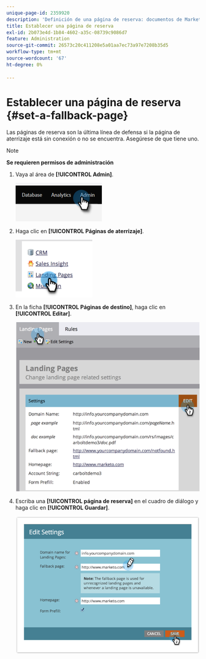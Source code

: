 ```yaml
---
unique-page-id: 2359920
description: 'Definición de una página de reserva: documentos de Marketo, documentación del producto'
title: Establecer una página de reserva
exl-id: 2b073e4d-1b84-4602-a35c-08739c9086d7
feature: Administration
source-git-commit: 26573c20c411208e5a01aa7ec73a97e7208b35d5
workflow-type: tm+mt
source-wordcount: '67'
ht-degree: 0%

---
```


# Establecer una página de reserva {#set-a-fallback-page}

Las páginas de reserva son la última línea de defensa si la página de aterrizaje está sin conexión o no se encuentra. Asegúrese de que tiene uno.

>[!NOTE]
>
>**Se requieren permisos de administración**

1. Vaya al área de **[!UICONTROL Admin]**.

   ![](assets/set-a-fallback-page-1.png)

1. Haga clic en **[!UICONTROL Páginas de aterrizaje]**.

   ![](assets/set-a-fallback-page-2.png)

1. En la ficha **[!UICONTROL Páginas de destino]**, haga clic en **[!UICONTROL Editar]**.

   ![](assets/set-a-fallback-page-3.png)

1. Escriba una **[!UICONTROL página de reserva]** en el cuadro de diálogo y haga clic en **[!UICONTROL Guardar]**.

   ![](assets/set-a-fallback-page-4.png)
